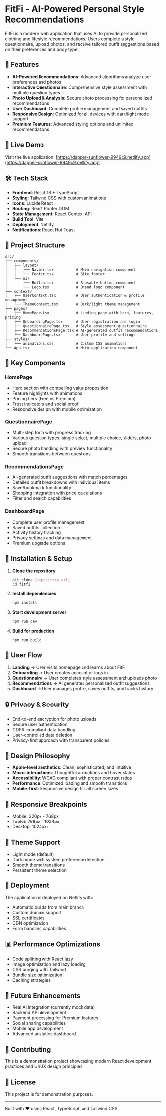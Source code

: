 # FitFi - AI-Powered Personal Style Recommendations

FitFi is a modern web application that uses AI to provide personalized clothing and lifestyle recommendations. Users complete a style questionnaire, upload photos, and receive tailored outfit suggestions based on their preferences and body type.

## 🌟 Features

- **AI-Powered Recommendations**: Advanced algorithms analyze user preferences and photos
- **Interactive Questionnaire**: Comprehensive style assessment with multiple question types
- **Photo Upload & Analysis**: Secure photo processing for personalized recommendations
- **User Dashboard**: Complete profile management and saved outfits
- **Responsive Design**: Optimized for all devices with dark/light mode support
- **Premium Features**: Advanced styling options and unlimited recommendations

## 🚀 Live Demo

Visit the live application: [https://dapper-sunflower-9949c9.netlify.app](https://dapper-sunflower-9949c9.netlify.app)

## 🛠️ Tech Stack

- **Frontend**: React 18 + TypeScript
- **Styling**: Tailwind CSS with custom animations
- **Icons**: Lucide React
- **Routing**: React Router DOM
- **State Management**: React Context API
- **Build Tool**: Vite
- **Deployment**: Netlify
- **Notifications**: React Hot Toast

## 📁 Project Structure

```
src/
├── components/
│   ├── layout/
│   │   ├── Navbar.tsx          # Main navigation component
│   │   └── Footer.tsx          # Site footer
│   └── ui/
│       ├── Button.tsx          # Reusable button component
│       └── Logo.tsx            # Brand logo component
├── context/
│   ├── UserContext.tsx         # User authentication & profile management
│   └── ThemeContext.tsx        # Dark/light theme management
├── pages/
│   ├── HomePage.tsx            # Landing page with hero, features, pricing
│   ├── OnboardingPage.tsx      # User registration and login
│   ├── QuestionnairePage.tsx   # Style assessment questionnaire
│   ├── RecommendationsPage.tsx # AI-generated outfit recommendations
│   └── DashboardPage.tsx       # User profile and settings
├── styles/
│   └── animations.css          # Custom CSS animations
└── App.tsx                     # Main application component
```

## 🎨 Key Components

### HomePage
- Hero section with compelling value proposition
- Feature highlights with animations
- Pricing tiers (Free vs Premium)
- Trust indicators and social proof
- Responsive design with mobile optimization

### QuestionnairePage
- Multi-step form with progress tracking
- Various question types: single select, multiple choice, sliders, photo upload
- Secure photo handling with preview functionality
- Smooth transitions between questions

### RecommendationsPage
- AI-generated outfit suggestions with match percentages
- Detailed outfit breakdowns with individual items
- Save/bookmark functionality
- Shopping integration with price calculations
- Filter and search capabilities

### DashboardPage
- Complete user profile management
- Saved outfits collection
- Activity history tracking
- Privacy settings and data management
- Premium upgrade options

## 🔧 Installation & Setup

1. **Clone the repository**
   ```bash
   git clone [repository-url]
   cd fitfi
   ```

2. **Install dependencies**
   ```bash
   npm install
   ```

3. **Start development server**
   ```bash
   npm run dev
   ```

4. **Build for production**
   ```bash
   npm run build
   ```

## 🎯 User Flow

1. **Landing** → User visits homepage and learns about FitFi
2. **Onboarding** → User creates account or logs in
3. **Questionnaire** → User completes style assessment and uploads photo
4. **Recommendations** → AI generates personalized outfit suggestions
5. **Dashboard** → User manages profile, saves outfits, and tracks history

## 🔒 Privacy & Security

- End-to-end encryption for photo uploads
- Secure user authentication
- GDPR-compliant data handling
- User-controlled data deletion
- Privacy-first approach with transparent policies

## 🎨 Design Philosophy

- **Apple-level aesthetics**: Clean, sophisticated, and intuitive
- **Micro-interactions**: Thoughtful animations and hover states
- **Accessibility**: WCAG compliant with proper contrast ratios
- **Performance**: Optimized loading and smooth transitions
- **Mobile-first**: Responsive design for all screen sizes

## 📱 Responsive Breakpoints

- Mobile: 320px - 768px
- Tablet: 768px - 1024px
- Desktop: 1024px+

## 🌙 Theme Support

- Light mode (default)
- Dark mode with system preference detection
- Smooth theme transitions
- Persistent theme selection

## 🚀 Deployment

The application is deployed on Netlify with:
- Automatic builds from main branch
- Custom domain support
- SSL certificates
- CDN optimization
- Form handling capabilities

## 📊 Performance Optimizations

- Code splitting with React.lazy
- Image optimization and lazy loading
- CSS purging with Tailwind
- Bundle size optimization
- Caching strategies

## 🔮 Future Enhancements

- Real AI integration (currently mock data)
- Backend API development
- Payment processing for Premium features
- Social sharing capabilities
- Mobile app development
- Advanced analytics dashboard

## 🤝 Contributing

This is a demonstration project showcasing modern React development practices and UI/UX design principles.

## 📄 License

This project is for demonstration purposes.

---

Built with ❤️ using React, TypeScript, and Tailwind CSS